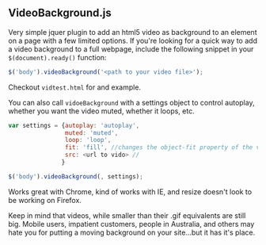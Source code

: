 ## VideoBackground.js

Very simple jquer plugin to add an html5 video as background to an element on a
page with a few limited options. If you're looking for a quick way to add a
video background to a full webpage, include the following snippet in your
`$(document).ready()` function:

```javascript
$('body').videoBackground('<path to your video file>');
```

Checkout `vidtest.html` for and example.

You can also call `vidoeBackground` with a settings object to control autoplay,
whether you want the video muted, whether it loops, etc.

```javascript
var settings = {autoplay: 'autoplay',
                muted: 'muted',
                loop: 'loop',
                fit: 'fill', //changes the object-fit property of the video
                src: <url to vido> //
               }

$('body').videoBackground(, settings);
```

Works great with Chrome, kind of works with IE, and resize doesn't look to be working on Firefox.

Keep in mind that videos, while smaller than their .gif equivalents are still
big.  Mobile users, impatient customers, people in Australia, and others may
hate you for putting a moving background on your site...but it has it's place.


